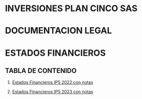 # INVERSIONES PLAN CINCO SAS 


# DOCUMENTACION LEGAL 


# ESTADOS FINANCIEROS


## TABLA DE CONTENIDO

1. [Estados Financieros IP5 2022 con notas](https://iplancinco.github.io/estadosfinancieros/Estados_Financieros_Plan_Cinco_2022_notas.pdf)

   
3. [Estados Financieros IP5 2023 con notas](https://iplancinco.github.io/estadosfinancieros/Estados_Financieros_Plan_Cinco_2023_notas.pdf)




  
